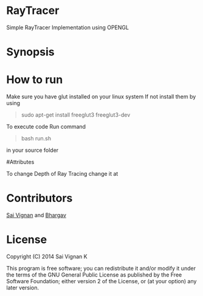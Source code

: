 # RayTracer

Simple RayTracer Implementation using OPENGL

# Synopsis



# How to run

Make sure you have glut installed on your linux system If not install them by using 

>sudo apt-get install freeglut3 freeglut3-dev

To execute code Run command 

>bash run.sh 

in your source folder

#Attributes

To change Depth of Ray Tracing change it at 

# Contributors

[Sai Vignan](http://www.iitd.ac.in/~cs5120289) and [Bhargav](http://www.iitd.ac.in/~cs5120301)

# License

Copyright (C) 2014  Sai Vignan K

This program is free software; you can redistribute it and/or modify it under the terms of the GNU General Public License as published by the Free Software Foundation; either version 2 of the License, or (at your option) any later version.
